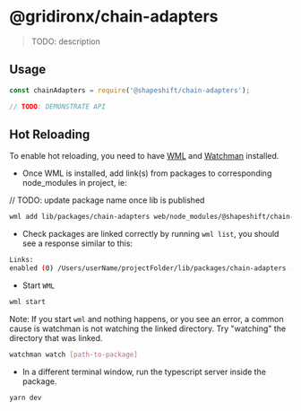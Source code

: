 # @gridironx/chain-adapters

> TODO: description

## Usage

```typescript
const chainAdapters = require('@shapeshift/chain-adapters');

// TODO: DEMONSTRATE API
```

## Hot Reloading

To enable hot reloading, you need to have [WML](https://github.com/wix/wml) and [Watchman](https://facebook.github.io/watchman/docs/install.html) installed.

- Once WML is installed, add link(s) from packages to corresponding node_modules in project, ie:

// TODO: update package name once lib is published
```bash
wml add lib/packages/chain-adapters web/node_modules/@shapeshift/chain-adapters
```

- Check packages are linked correctly by running `wml list`, you should see a response similar to this:
```bash
Links:
enabled (0) /Users/userName/projectFolder/lib/packages/chain-adapters -> /Users/userName/projectFolder/web/node_modules/@shapeshift/chain-adapters
```

- Start `WML`
```bash
wml start
```

Note: If you start `wml` and nothing happens, or you see an error, a common cause is watchman is not watching the linked directory. Try "watching" the directory that was linked.

```bash
watchman watch [path-to-package]
```

- In a different terminal window, run the typescript server inside the package.

```bash
yarn dev
```
